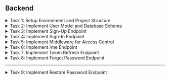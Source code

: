 ## Backend

<details>
  <summary>Task 1: Setup Environment and Project Structure</summary>

  ---

  **Description:**
  
  Organize the backend environment and structure for the authentication module, ensuring consistency with the first part of the project.
  
  **Acceptance Criteria:**
  
  - The folder structure is updated to include an `auth` module with controllers, services, and necessary configurations.
  - No duplicate installation of already configured libraries from the first part.
  - `.env` includes required variables for JWT secret and email settings.

  ---
</details>

<details>
  <summary>Task 2: Implement User Model and Database Schema</summary>

  ---

  **Description:**
  
  Create the user schema, ensuring proper fields for authentication.
  
  **Acceptance Criteria:**
  
  - Database schema includes a `users` table with fields: `id`, `email`, `password`, `name`.
  - Migrations are successfully applied to the database. Use a migration tool to ensure database schema consistency across environments.

  ---
</details>


<details>
  <summary>Task 3: Implement Sign-Up Endpoint</summary>

  ---

  **Description:**

  Create the `POST /sign-up` endpoint to register new users.
  
  **Acceptance Criteria:**
  
  - Validates input data (e.g., email format, password length).
  - Hashes passwords before saving them to the database.
  - Returns 201 status with a success message after successful registration.
  - Prevents duplicate email registration and returns a 400 error if attempted.
  
  **Best Practice Recommendations:**
  
  - Use `bcrypt` for hashing passwords securely.

  ---
</details>

<details>
  <summary>Task 4: Implement Sign-In Endpoint</summary>

  ---

  **Description:**

  Create the `POST /sign-in` endpoint to authenticate users and generate tokens.
  
  **Acceptance Criteria:**
  
  - Validates email and password against the database.
  - Generates and returns access and refresh tokens upon successful authentication.
  - Returns 401 for invalid credentials.
  
  **Best Practice Recommendations:**
  
  - Use `Passport.js` for implementing local strategy authentication.
  - Use `jsonwebtoken` for generating and validating JWTs.

  ---
</details>

<details>
  <summary>Task 5: Implement Middleware for Access Control</summary>

  ---

  **Description:**

  Develop middleware to restrict access to private URLs based on user authentication status.
  
  **Acceptance Criteria:**
  
  - Middleware validates the access token.
  - Returns 401 if the token is missing or invalid.
  - Allows access to protected routes only for authenticated users.

  ---
</details>

<details>
  <summary>Task 6: Implement /me Endpoint</summary>

  ---

  **Description:**

  Create the `GET /me` endpoint to fetch data of the currently authenticated user.
  
  **Acceptance Criteria:**
  
  - Middleware validates the access token.
  - Returns the user’s data (excluding sensitive information like password) on success.
  - Returns 401 for unauthorized requests.

  ---
</details>

<details>
  <summary>Task 7: Implement Token Refresh Endpoint</summary>

  ---

  **Description:**

  Create the `GET /token` endpoint to refresh the access token using a valid refresh token.
  
  **Acceptance Criteria:**
  
  - Validates the refresh token from the request.
  - Generates and returns a new access token upon successful validation.
  - Returns 401 for invalid or expired refresh tokens.

  ---
</details>

<details>
  <summary>Task 8: Implement Forgot Password Endpoint</summary>

  ---

  **Description:**

  Create the `POST /forgot-password` endpoint to initiate the password recovery process.
  
  **Acceptance Criteria:**
  
  - Validates the provided email.
  - Generates a secure password reset token and sends it via email.
  - Returns 200 status after sending the email.
  - Returns 404 if the email is not found in the database.
  - Include an expiration time for password reset tokens.
  
  **Best Practice Recommendations:**
  
  - Use `nodemailer` for sending emails securely.
  
  ---
</details>

---

<details>
  <summary>Task 9: Implement Restore Password Endpoint</summary>

  ---

  **Description:**
  
  Create the `POST /restore-password` endpoint to reset the user’s password.
  
  **Acceptance Criteria:**
  
  - Validates the password reset token.
  - Allows the user to set a new password.
  - Hashes and updates the password in the database.
  - Invalidates the used reset token.
  - Returns 200 status upon success.

  ---
</details>

